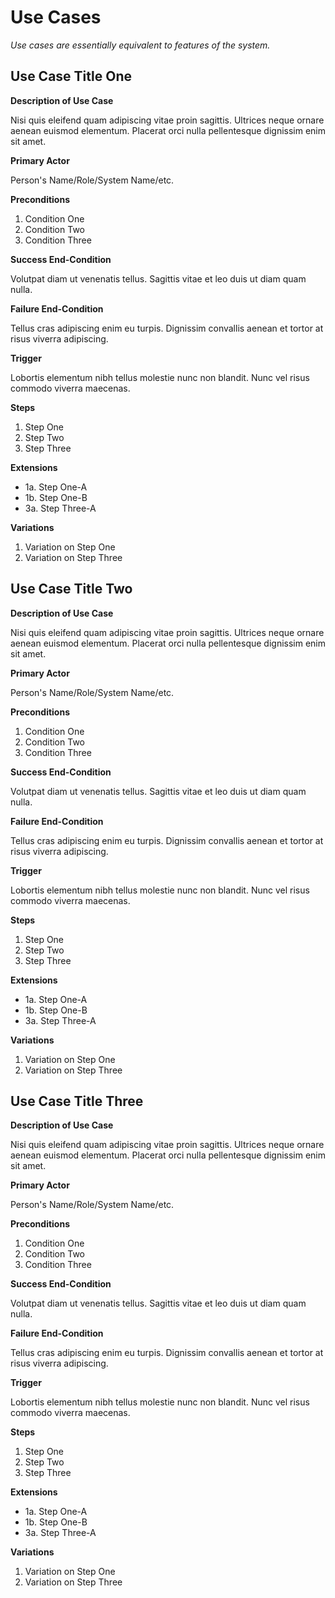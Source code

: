 
# Use Cases

*Use cases are essentially equivalent to features of the system.*

<!-- Replace the following placeholders. Delete this line when complete. -->
## Use Case Title One

**Description of Use Case**

Nisi quis eleifend quam adipiscing vitae proin sagittis. Ultrices neque ornare aenean euismod elementum. Placerat orci nulla pellentesque dignissim enim sit amet.

**Primary Actor**

Person's Name/Role/System Name/etc.

**Preconditions**

  1. Condition One
  2. Condition Two
  3. Condition Three

**Success End-Condition**

Volutpat diam ut venenatis tellus. Sagittis vitae et leo duis ut diam quam nulla. 

**Failure End-Condition**

Tellus cras adipiscing enim eu turpis. Dignissim convallis aenean et tortor at risus viverra adipiscing. 

**Trigger**

Lobortis elementum nibh tellus molestie nunc non blandit. Nunc vel risus commodo viverra maecenas.

**Steps**

  1. Step One
  2. Step Two
  3. Step Three

**Extensions**

  - 1a. Step One-A
  - 1b. Step One-B
  - 3a. Step Three-A

**Variations**

  1. Variation on Step One
  2. Variation on Step Three


  
## Use Case Title Two

**Description of Use Case**

Nisi quis eleifend quam adipiscing vitae proin sagittis. Ultrices neque ornare aenean euismod elementum. Placerat orci nulla pellentesque dignissim enim sit amet.

**Primary Actor**

Person's Name/Role/System Name/etc.

**Preconditions**

  1. Condition One
  2. Condition Two
  3. Condition Three

**Success End-Condition**

Volutpat diam ut venenatis tellus. Sagittis vitae et leo duis ut diam quam nulla. 

**Failure End-Condition**

Tellus cras adipiscing enim eu turpis. Dignissim convallis aenean et tortor at risus viverra adipiscing. 

**Trigger**

Lobortis elementum nibh tellus molestie nunc non blandit. Nunc vel risus commodo viverra maecenas.

**Steps**

  1. Step One
  2. Step Two
  3. Step Three

**Extensions**

  - 1a. Step One-A
  - 1b. Step One-B
  - 3a. Step Three-A

**Variations**

  1. Variation on Step One
  2. Variation on Step Three



## Use Case Title Three

**Description of Use Case**

Nisi quis eleifend quam adipiscing vitae proin sagittis. Ultrices neque ornare aenean euismod elementum. Placerat orci nulla pellentesque dignissim enim sit amet.

**Primary Actor**

Person's Name/Role/System Name/etc.

**Preconditions**

  1. Condition One
  2. Condition Two
  3. Condition Three

**Success End-Condition**

Volutpat diam ut venenatis tellus. Sagittis vitae et leo duis ut diam quam nulla. 

**Failure End-Condition**

Tellus cras adipiscing enim eu turpis. Dignissim convallis aenean et tortor at risus viverra adipiscing. 

**Trigger**

Lobortis elementum nibh tellus molestie nunc non blandit. Nunc vel risus commodo viverra maecenas.

**Steps**

  1. Step One
  2. Step Two
  3. Step Three

**Extensions**

  - 1a. Step One-A
  - 1b. Step One-B
  - 3a. Step Three-A

**Variations**

  1. Variation on Step One
  2. Variation on Step Three